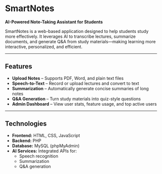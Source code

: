 #  SmartNotes

**AI-Powered Note-Taking Assistant for Students**

SmartNotes is a web-based application designed to help students study more effectively. It leverages AI to transcribe lectures, summarize documents, and generate Q&A from study materials—making learning more interactive, personalized, and efficient.

---

##  Features

-  **Upload Notes** – Supports PDF, Word, and plain text files  
-  **Speech-to-Text** – Record or upload lectures and convert to text  
-  **Summarization** – Automatically generate concise summaries of long notes  
-  **Q&A Generation** – Turn study materials into quiz-style questions  
-  **Admin Dashboard** – View user stats, feature usage, and top active users

---

## Technologies

- **Frontend:** HTML, CSS, JavaScript  
- **Backend:** PHP  
- **Database:** MySQL (phpMyAdmin)  
- **AI Services:** Integrated APIs for:
  - Speech recognition
  - Summarization
  - Q&A generation



